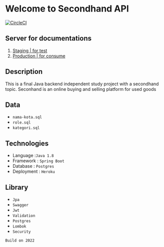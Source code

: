 # Welcome to Secondhand API
[![CircleCI](https://dl.circleci.com/status-badge/img/gh/NoraNekoIT/secondhand-api/tree/main.svg?style=svg&circle-token=8f9d44e8d150f505cc54aacdc9617cc90133cdc2)](https://dl.circleci.com/status-badge/redirect/gh/NoraNekoIT/secondhand-api/tree/main)
## Server for documentations
1. <a href="https://staging-fasthand-api.herokuapp.com/swagger-ui/index.html#/"> Staging | for test <a/>
2. <a href="https://production-fasthand-api.herokuapp.com/swagger-ui/index.html#/"> Production | for consume </a>

## Description 
This is a final Java backend independent study project with a secondhand topic.
Seconhand is an online buying and selling platform for used goods

## Data
- `nama-kota.sql`
- `role.sql`
- `kategori.sql`
## Technologies
- Language   :`Java 1.8`
- Framework  : `Spring Boot`
- Database   : `Postgres`
- Deployment : `Heroku`
## Library
- `Jpa`
- `Swagger`
- `Jwt`
- `Validation`
- `Postgres`
- `Lombok`
- `Security`

`Build on 2022` 
